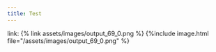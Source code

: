 ```yaml
---
title: Test
---
```

link: {% link assets/images/output_69_0.png %}
{%include image.html file="/assets/images/output_69_0.png" %}